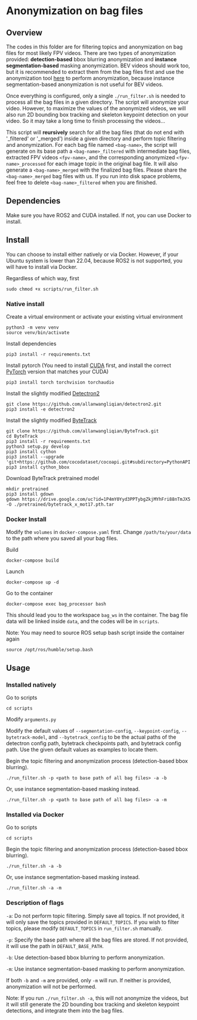 # Anonymization on bag files

## Overview

The codes in this folder are for filtering topics and anonymization on bag files for most likely FPV videos. There are two types of anonymization provided: **detection-based** bbox blurring anonymization and **instance segmentation-based** masking anonymization. BEV videos should work too, but it is recommended to extract them from the bag files first and use the anonymization tool [here](https://github.com/social-navigation-group/sbpd-dataset-pipeline/tree/main/anonymization) to perform anonymization, because instance segmentation-based anonymization is not useful for BEV videos. 

Once everything is configured, only a single `./run_filter.sh` is needed to process all the bag files in a given directory. The script will anonymize your video. However, to maximize the values of the anonymized videos, we will also run 2D bounding box tracking and skeleton keypoint detection on your video. So it may take a long time to finish processing the videos...

This script will **reursively** search for all the bag files (that do not end with '_filtered' or '_merged') inside a given directory and perform topic filtering and anonymization. For each bag file named `<bag-name>`, the script will generate on its base path a `<bag-name>_filtered` with intermediate bag files, extracted FPV videos `<fpv-name>`, and the corresponding anonymized `<fpv-name>_processed` for each image topic in the original bag file. It will also generate a `<bag-name>_merged` with the finalized bag files. Please share the `<bag-name>_merged` bag files with us. If you run into disk space problems, feel free to delete `<bag-name>_filtered` when you are finished.

## Dependencies
Make sure you have ROS2 and CUDA installed. If not, you can use Docker to install.

## Install

You can choose to install either natively or via Docker. However, if your Ubuntu system is lower than 22.04, because ROS2 is not supported, you will have to install via Docker.

Regardless of which way, first
```
sudo chmod +x scripts/run_filter.sh
```

### Native install
Create a virtual environment or activate your existing virtual environment
```
python3 -m venv venv
source venv/bin/activate
```

Install dependencies
```
pip3 install -r requirements.txt
```

Install pytorch (You need to install [CUDA](https://developer.nvidia.com/cuda-downloads) first, and install the correct [PyTorch](https://pytorch.org/get-started/previous-versions/) version that matches your CUDA)
```
pip3 install torch torchvision torchaudio
```

Install the slightly modified [Detectron2](https://github.com/allanwangliqian/detectron2.git)
```
git clone https://github.com/allanwangliqian/detectron2.git
pip3 install -e detectron2
```

Install the slightly modified [ByteTrack](https://github.com/allanwangliqian/ByteTrack.git)
```
git clone https://github.com/allanwangliqian/ByteTrack.git
cd ByteTrack
pip3 install -r requirements.txt
python3 setup.py develop
pip3 install cython
pip3 install --upgrade 'git+https://github.com/cocodataset/cocoapi.git#subdirectory=PythonAPI'
pip3 install cython_bbox
```

Download ByteTrack pretrained model
```
mkdir pretrained
pip3 install gdown
gdown https://drive.google.com/uc?id=1P4mY0Yyd3PPTybgZkjMYhFri88nTmJX5 -O ./pretrained/bytetrack_x_mot17.pth.tar
```

### Docker Install
Modify the `volumes` in `docker-compose.yaml` first. Change `/path/to/your/data` to the path where you saved all your bag files.

Build
```
docker-compose build
```

Launch
```
docker-compose up -d
```

Go to the container
```
docker-compose exec bag_processor bash
```

This should lead you to the workspace `bag_ws` in the container. The bag file data will be linked inside `data`, and the codes will be in `scripts`.

Note: You may need to source ROS setup bash script inside the container again
```
source /opt/ros/humble/setup.bash
```

## Usage

### Installed natively
Go to scripts
```
cd scripts
```

Modify `arguments.py`

Modify the default values of `--segmentation-config`, `--keypoint-config`, `--bytetrack-model`, and `--bytetrack_config` to be the actual paths of the detectron config path, bytetrack checkpoints path, and bytetrack config path. Use the given default values as examples to locate them.

Begin the topic filtering and anonymization process (detection-based bbox blurring).
```
./run_filter.sh -p <path to base path of all bag files> -a -b
```
Or, use instance segmentation-based masking instead. 
```
./run_filter.sh -p <path to base path of all bag files> -a -m
```

### Installed via Docker
Go to scripts
```
cd scripts
```

Begin the topic filtering and anonymization process (detection-based bbox blurring).
```
./run_filter.sh -a -b
```
Or, use instance segmentation-based masking instead. 
```
./run_filter.sh -a -m
```

### Description of flags
`-a`: Do not perform topic filtering. Simply save all topics. If not provided, it will only save the topics provided in `DEFAULT_TOPICS`. If you wish to filter topics, please modify `DEFAULT_TOPICS` in `run_filter.sh` manually.

`-p`: Specify the base path where all the bag files are stored. If not provided, it will use the path in `DEFAULT_BASE_PATH`.

`-b`: Use detection-based bbox blurring to perform anonymization.

`-m`: Use instance segmentation-based masking to perform anonymization.

If both `-b` and `-m` are provided, only `-m` will run. If neither is provided, anonymization will not be performed.

Note: If you run `./run_filter.sh -a`, this will not anonymize the videos, but it will still generate the 2D bounding box tracking and skeleton keypoint detections, and integrate them into the bag files.
